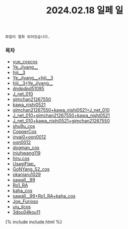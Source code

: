 ﻿---
title: 2024.02.18 일페 일
categories: [2024, 행사, 코스프레]
comments: false
model: [
    "illustar240218_yue_coscos",
    "illustar240218_Ye_Jjyang__",
    "illustar240218_hiji__3",
    "illustar240218_Ye_Jjyang__hiji__3",
    "illustar240218_hiji__3__Ye_Jjyang__",
    "illustar240218_dndpdpd51095",
    "illustar240218_J_net_010",
    "illustar240218_gimchan21267550",
    "illustar240218_kawa_nishi0521",
    "illustar240218_gimchan21267550__kawa_nishi0521__J_net_010",
    "illustar240218_J_net_010__gimchan21267550__kawa_nishi0521",
    "illustar240218_J_net_010__kawa_nishi0521__gimchan21267550",
    "illustar240218_shu9u_cos",
    "illustar240218_CopperCos",
    "illustar240218_inyai0__oon0012",
    "illustar240218_oon0012",
    "illustar240218_dogman_cos",
    "illustar240218_injuhwang119",
    "illustar240218_hiru.cos",
    "illustar240218_UsagiFlap_",
    "illustar240218_GoNYang_S2_cos",
    "illustar240218_okaniaru1029",
    "illustar240218_sawall__99",
    "illustar240218_Ro1_RA",
    "illustar240218_kaha_cos",
    "illustar240218_sawall__99__Ro1_RA__kaha_cos",
    "illustar240218_Joe_Furioso",
    "illustar240218_uiu_ilcos",
    "illustar240218_3dou04kou11",
]
thumbnail: /assets/img/2024/02-18/DSC04730셀렉.jpg
---

`화질이 열화 되어있습니다.`

### 목차
- [yue_coscos](#yue_coscos)
- [Ye_Jjyang__](#Ye_Jjyang__)
- [hiji__3](#hiji__3)
- [Ye_Jjyang__+hiji__3](#Ye_Jjyang__+hiji__3)
- [hiji__3+Ye_Jjyang__](#hiji__3+Ye_Jjyang__)
- [dndpdpd51095](#dndpdpd51095)
- [J_net_010](#J_net_010)
- [gimchan21267550](#gimchan21267550)
- [kawa_nishi0521](#kawa_nishi0521)
- [gimchan21267550+kawa_nishi0521+J_net_010](#gimchan21267550+kawa_nishi0521+J_net_010)
- [J_net_010+gimchan21267550+kawa_nishi0521](#J_net_010+gimchan21267550+kawa_nishi0521)
- [J_net_010+kawa_nishi0521+gimchan21267550](#J_net_010+kawa_nishi0521+gimchan21267550)
- [shu9u_cos](#shu9u_cos)
- [CopperCos](#CopperCos)
- [inyai0+oon0012](#inyai0+oon0012)
- [oon0012](#oon0012)
- [dogman_cos](#dogman_cos)
- [injuhwang119](#injuhwang119)
- [hiru.cos](#hiru.cos)
- [UsagiFlap_](#UsagiFlap_)
- [GoNYang_S2_cos](#GoNYang_S2_cos)
- [okaniaru1029](#okaniaru1029)
- [sawall__99](#sawall__99)
- [Ro1_RA](#Ro1_RA)
- [kaha_cos](#kaha_cos)
- [sawall__99+Ro1_RA+kaha_cos](#sawall__99+Ro1_RA+kaha_cos)
- [Joe_Furioso](#Joe_Furioso)
- [uiu_ilcos](#uiu_ilcos)
- [3dou04kou11](#3dou04kou11)

{% include include.html %}